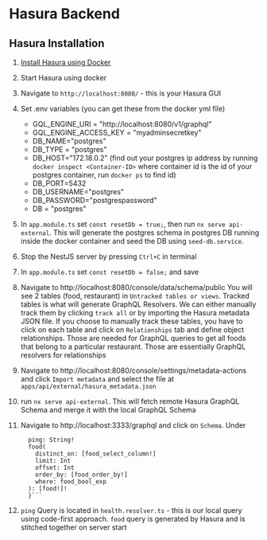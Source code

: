 # Hasura Backend

## Hasura Installation
1. [Install Hasura using Docker](https://hasura.io/docs/1.0/graphql/core/getting-started/docker-simple.html)
2. Start Hasura using docker 
3. Navigate to `http://localhost:8080/` - this is your Hasura GUI
4. Set .env variables (you can get these from the docker yml file)
    
    * GQL_ENGINE_URI = "http://localhost:8080/v1/graphql"
    * GQL_ENGINE_ACCESS_KEY = "myadminsecretkey"
    * DB_NAME="postgres"
    * DB_TYPE = "postgres"
    * DB_HOST="172.18.0.2" (find out your postgres ip address by running `docker inspect <Container-ID>` 
    where container id is the id of your postgres container, run `docker ps` to find id)
    * DB_PORT=5432
    * DB_USERNAME="postgres"
    * DB_PASSWORD="postgrespassword"
    * DB = "postgres"
5. In `app.module.ts` set `const resetDb = true;`, then run `nx serve api-external`. This will generate the postgres 
schema in postgres DB running inside the docker container and seed the DB using `seed-db.service`.
6. Stop the NestJS server by pressing `Ctrl+C` in terminal
7. In `app.module.ts` set `const resetDb = false;` and save
8. Navigate to http://localhost:8080/console/data/schema/public You will see 2 tables (food, restaurant) in `Untracked tables or views`.
Tracked tables is what will generate GraphQL Resolvers. We can either manually track them by clicking `track all` or by
importing the Hasura metadata JSON file. If you choose to manually track these tables, you have to click on each table
and click on `Relationships` tab and define object relationships. Those are needed for GraphQL queries to get all foods 
that belong to a particular restaurant. Those are essentially GraphQL resolvers for relationships
9. Navigate to http://localhost:8080/console/settings/metadata-actions and click `Import metadata` and select the file 
at `apps/api/external/hasura_metadata.json`
10. run `nx serve api-external`. This will fetch remote Hasura GraphQL Schema and merge it with the local GraphQL Schema
11. Navigate to http://localhost:3333/graphql and click on `Schema`. Under 
    ```type Query {
      ping: String!
      food(
        distinct_on: [food_select_column!]
        limit: Int
        offset: Int
        order_by: [food_order_by!]
        where: food_bool_exp
      ): [food!]!
      }```
12. `ping` Query is located in `health.resolver.ts` - this is our local query using code-first approach.
`food` query is generated by Hasura and is stitched together on server start
